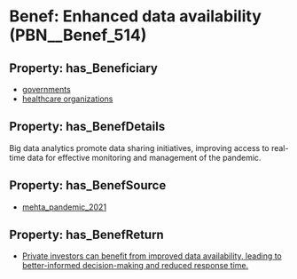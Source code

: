 # Benef: __Enhanced data availability__ (PBN__Benef_514)

## Property: has_Beneficiary

* [governments](../Stakeholder/PBN__Stakeholder_47)
* [healthcare organizations](../Stakeholder/PBN__Stakeholder_216)

## Property: has_BenefDetails

Big data analytics promote data sharing initiatives, improving access to real-time data for effective monitoring and management of the pandemic.

## Property: has_BenefSource

* [mehta_pandemic_2021](../Article/PBN__Article_106)

## Property: has_BenefReturn

* [Private investors can benefit from improved data availability, leading to better-informed decision-making and reduced response time.](../BenefReturn/PBN__BenefReturn_562)

